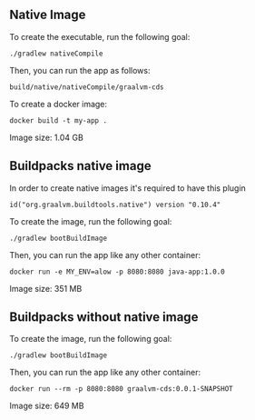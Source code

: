 ## Native Image
To create the executable, run the following goal:

```
./gradlew nativeCompile
```

Then, you can run the app as follows:
```
build/native/nativeCompile/graalvm-cds
```

To create a docker image:
```
docker build -t my-app .
```

Image size: 1.04 GB

## Buildpacks native image
In order to create native images it's required to have this plugin

```
id("org.graalvm.buildtools.native") version "0.10.4"
```

To create the image, run the following goal:

```
./gradlew bootBuildImage
```

Then, you can run the app like any other container:
```
docker run -e MY_ENV=alow -p 8080:8080 java-app:1.0.0
```

Image size: 351 MB


## Buildpacks without native image
To create the image, run the following goal:

```
./gradlew bootBuildImage
```

Then, you can run the app like any other container:
```
docker run --rm -p 8080:8080 graalvm-cds:0.0.1-SNAPSHOT
```

Image size: 649 MB